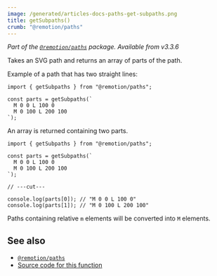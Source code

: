 ```yaml
---
image: /generated/articles-docs-paths-get-subpaths.png
title: getSubpaths()
crumb: "@remotion/paths"
---
```


_Part of the [`@remotion/paths`](/docs/paths) package. Available from v3.3.6_

Takes an SVG path and returns an array of parts of the path.

Example of a path that has two straight lines:

```tsx twoslash
import { getSubpaths } from "@remotion/paths";

const parts = getSubpaths(`
  M 0 0 L 100 0
  M 0 100 L 200 100
`);
```

An array is returned containing two parts.

```tsx twoslash
import { getSubpaths } from "@remotion/paths";

const parts = getSubpaths(`
  M 0 0 L 100 0
  M 0 100 L 200 100
`);

// ---cut---

console.log(parts[0]); // "M 0 0 L 100 0"
console.log(parts[1]); // "M 0 100 L 200 100"
```

Paths containing relative `m` elements will be converted into `M` elements.

## See also

- [`@remotion/paths`](/docs/paths)
- [Source code for this function](https://github.com/remotion-dev/remotion/blob/main/packages/paths/src/get-subpaths.ts)
